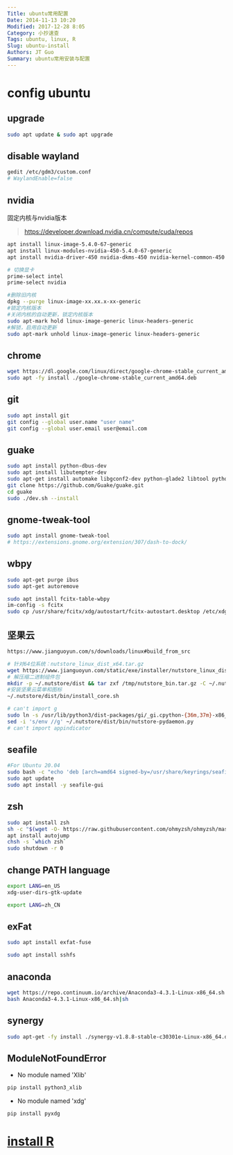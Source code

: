 ```yaml
---
Title: ubuntu常用配置
Date: 2014-11-13 10:20
Modified: 2017-12-28 8:05
Category: 小抄速查
Tags: ubuntu, linux, R
Slug: ubuntu-install
Authors: JT Guo
Summary: ubuntu常用安装与配置
---
```

# config ubuntu

## upgrade

```sh
sudo apt update & sudo apt upgrade
```

## disable wayland

```sh
gedit /etc/gdm3/custom.conf
# WaylandEnable=false
```

## nvidia

固定内核与nvidia版本
> https://developer.download.nvidia.cn/compute/cuda/repos

```sh
apt install linux-image-5.4.0-67-generic
apt install linux-modules-nvidia-450-5.4.0-67-generic
apt install nvidia-driver-450 nvidia-dkms-450 nvidia-kernel-common-450 nvidia-kernel-source-450 nvidia-utils-450 xserver-xorg-video-nvidia-450 libnvidia-common-450 libnvidia-gl-450

# 切换显卡
prime-select intel
prime-select nvidia

#删除旧内核
dpkg --purge linux-image-xx.xx.x-xx-generic
#锁定内核版本
#关闭内核的自动更新，锁定内核版本
sudo apt-mark hold linux-image-generic linux-headers-generic
#解锁，启用自动更新
sudo apt-mark unhold linux-image-generic linux-headers-generic
```

## chrome

```sh
wget https://dl.google.com/linux/direct/google-chrome-stable_current_amd64.deb
sudo apt -fy install ./google-chrome-stable_current_amd64.deb
```

## git

```sh
sudo apt install git
git config --global user.name "user name"
git config --global user.email user@email.com
```

## guake

```sh
sudo apt install python-dbus-dev
sudo apt install libutempter-dev
sudo apt-get install automake libgconf2-dev python-glade2 libtool python-keybinder
git clone https://github.com/Guake/guake.git
cd guake
sudo ./dev.sh --install
```

## gnome-tweak-tool

```sh
sudo apt install gnome-tweak-tool
# https://extensions.gnome.org/extension/307/dash-to-dock/
```

## wbpy

```sh
sudo apt-get purge ibus
sudo apt-get autoremove

sudo apt install fcitx-table-wbpy
im-config -s fcitx
sudo cp /usr/share/fcitx/xdg/autostart/fcitx-autostart.desktop /etc/xdg/autostart/
```

## 坚果云

```sh
https://www.jianguoyun.com/s/downloads/linux#build_from_src

# 针对64位系统：nutstore_linux_dist_x64.tar.gz
wget https://www.jianguoyun.com/static/exe/installer/nutstore_linux_dist_x64.tar.gz -O /tmp/nutstore_bin.tar.gz
# 解压缩二进制组件包
mkdir -p ~/.nutstore/dist && tar zxf /tmp/nutstore_bin.tar.gz -C ~/.nutstore/dist
#安装坚果云菜单和图标
~/.nutstore/dist/bin/install_core.sh

# can't import g
sudo ln -s /usr/lib/python3/dist-packages/gi/_gi.cpython-{36m,37m}-x86_64-linux-gnu.so
sed -i 's/env //g' ~/.nutstore/dist/bin/nutstore-pydaemon.py
# can't import appindicator
```

## seafile

```sh
#For Ubuntu 20.04
sudo bash -c "echo 'deb [arch=amd64 signed-by=/usr/share/keyrings/seafile-keyring.asc] https://linux-clients.seafile.com/seafile-deb/focal/ stable main' > /etc/apt/sources.list.d/seafile.list"
sudo apt update
sudo apt install -y seafile-gui
```

## zsh

```sh
sudo apt install zsh
sh -c "$(wget -O- https://raw.githubusercontent.com/ohmyzsh/ohmyzsh/master/tools/install.sh)"
apt install autojump
chsh -s `which zsh`
sudo shutdown -r 0
```

## change PATH language

```sh
export LANG=en_US
xdg-user-dirs-gtk-update

export LANG=zh_CN
```

## exFat

```sh
sudo apt install exfat-fuse

sudo apt install sshfs
```

## anaconda

```sh
wget https://repo.continuum.io/archive/Anaconda3-4.3.1-Linux-x86_64.sh
bash Anaconda3-4.3.1-Linux-x86_64.sh|sh
```

## synergy

```sh
sudo apt-get -fy install ./synergy-v1.8.8-stable-c30301e-Linux-x86_64.deb
```

## ModuleNotFoundError

+ No module named 'Xlib'

```sh
pip install python3_xlib
```

+ No module named 'xdg'

```sh
pip install pyxdg
```

# [install R](R-and-Rstudio)
